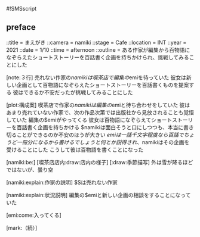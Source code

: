 #!SMSscript

## preface

::title = まえがき
::camera = namiki
::stage = Cafe
::location = INT
::year = 2021
::date = 1/10
::time = afternoon
::outline = ある作家が編集から百物語になぞらえたショートストーリーを百話書く企画を持ちかけられ、挑戦してみることにした

[note:３行]
売れない作家の$namikiは喫茶店で編集の$emiを待っていた
彼女は新しい企画として百物語になぞらえたショートストーリーを百話書くものを提案する
彼はできるか不安だったが挑戦してみることにした

[plot:構成案]
喫茶店で作家の$namikiは編集の$emiと待ち合わせをしていた
彼はあまり売れていない作家で、次の作品次第では出版社から見放されることも覚悟していた
編集の$emiがやってくる
彼女は百物語になぞらえてショートストーリーを百話書く企画を持ちかける
$namikiは面白そうと口にしつつも、本当に書き切ることができるのか不安のほうが大きい
$emiは一話千文字程度なら百話でちょうど一冊分になるから書けるでしょうと
何とか説得され、$namikiはその企画を受けることにした
こうして彼は百物語を書くことになった

[namiki:be:]
[喫茶店店内:draw:店内の様子]
[:draw:季節描写]
外は雪が降るほどではないが、曇り空

[namiki:explain:作家の説明]
$Sは売れない作家

[namiki:explain:状況説明]
編集の$emiと新しい企画の相談をすることになっていた

[emi:come:入ってくる]

[mark:（続）]
